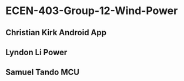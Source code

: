 # ECEN-403-Group-12-Wind-Power

## Christian Kirk Android App
## Lyndon Li Power
## Samuel Tando MCU
